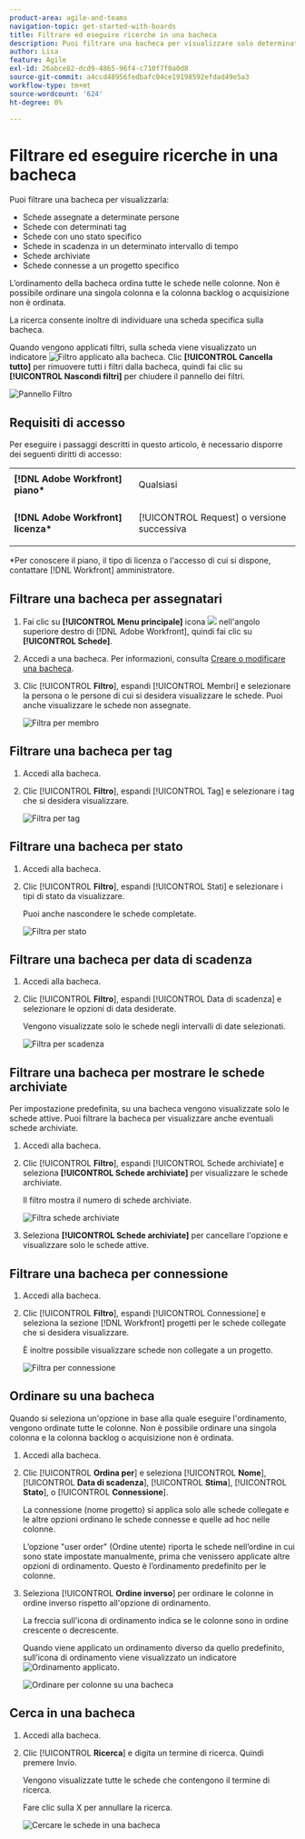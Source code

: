 ```yaml
---
product-area: agile-and-teams
navigation-topic: get-started-with-boards
title: Filtrare ed eseguire ricerche in una bacheca
description: Puoi filtrare una bacheca per visualizzare solo determinate schede.
author: Lisa
feature: Agile
exl-id: 26abce82-dcd9-4865-96f4-c710f7f0a0d8
source-git-commit: a4ccd48956fedbafc04ce19198592efdad49e5a3
workflow-type: tm+mt
source-wordcount: '624'
ht-degree: 0%

---
```


# Filtrare ed eseguire ricerche in una bacheca

Puoi filtrare una bacheca per visualizzarla:

* Schede assegnate a determinate persone
* Schede con determinati tag
* Schede con uno stato specifico
* Schede in scadenza in un determinato intervallo di tempo
* Schede archiviate
* Schede connesse a un progetto specifico

L’ordinamento della bacheca ordina tutte le schede nelle colonne. Non è possibile ordinare una singola colonna e la colonna backlog o acquisizione non è ordinata.

La ricerca consente inoltre di individuare una scheda specifica sulla bacheca.

Quando vengono applicati filtri, sulla scheda viene visualizzato un indicatore ![Filtro applicato alla bacheca](assets/boards-filterapplied-30x30.png). Clic **[!UICONTROL Cancella tutto]** per rimuovere tutti i filtri dalla bacheca, quindi fai clic su **[!UICONTROL Nascondi filtri]** per chiudere il pannello dei filtri.

![Pannello Filtro](assets/boards-all-filters-collapsed-1022.png)

## Requisiti di accesso

Per eseguire i passaggi descritti in questo articolo, è necessario disporre dei seguenti diritti di accesso:

<table style="table-layout:auto"> 
 <col> 
 <col> 
 <tbody> 
  <tr> 
   <td role="rowheader"><strong>[!DNL Adobe Workfront] piano*</strong></td> 
   <td> <p>Qualsiasi</p> </td> 
  </tr> 
  <tr> 
   <td role="rowheader"><strong>[!DNL Adobe Workfront] licenza*</strong></td> 
   <td> <p>[!UICONTROL Request] o versione successiva</p> </td> 
  </tr> 
 </tbody> 
</table>

&#42;Per conoscere il piano, il tipo di licenza o l&#39;accesso di cui si dispone, contattare [!DNL Workfront] amministratore.

## Filtrare una bacheca per assegnatari

1. Fai clic su **[!UICONTROL Menu principale]** icona ![](assets/main-menu-icon.png) nell&#39;angolo superiore destro di [!DNL Adobe Workfront], quindi fai clic su **[!UICONTROL Schede]**.
1. Accedi a una bacheca. Per informazioni, consulta [Creare o modificare una bacheca](../../agile/get-started-with-boards/create-edit-board.md).
1. Clic [!UICONTROL **Filtro**], espandi [!UICONTROL Membri] e selezionare la persona o le persone di cui si desidera visualizzare le schede. Puoi anche visualizzare le schede non assegnate.

   ![Filtra per membro](assets/boards-filter-by-assignees-0822.png)

## Filtrare una bacheca per tag

1. Accedi alla bacheca.
1. Clic [!UICONTROL **Filtro**], espandi [!UICONTROL Tag] e selezionare i tag che si desidera visualizzare.

   ![Filtra per tag](assets/boards-filter-by-tags-0822.png)

## Filtrare una bacheca per stato

1. Accedi alla bacheca.
1. Clic [!UICONTROL **Filtro**], espandi [!UICONTROL Stati] e selezionare i tipi di stato da visualizzare.

   Puoi anche nascondere le schede completate.

   ![Filtra per stato](assets/boards-filter-by-status-0822.png)

## Filtrare una bacheca per data di scadenza

1. Accedi alla bacheca.
1. Clic [!UICONTROL **Filtro**], espandi [!UICONTROL Data di scadenza] e selezionare le opzioni di data desiderate.

   Vengono visualizzate solo le schede negli intervalli di date selezionati.

   ![Filtra per scadenza](assets/boards-filter-by-due-date-0822.png)

## Filtrare una bacheca per mostrare le schede archiviate

Per impostazione predefinita, su una bacheca vengono visualizzate solo le schede attive. Puoi filtrare la bacheca per visualizzare anche eventuali schede archiviate.

1. Accedi alla bacheca.
1. Clic [!UICONTROL **Filtro**], espandi [!UICONTROL Schede archiviate] e seleziona **[!UICONTROL Schede archiviate]** per visualizzare le schede archiviate.

   Il filtro mostra il numero di schede archiviate.

   ![Filtra schede archiviate](assets/boards-filter-by-archived-cards_0822.png)

1. Seleziona **[!UICONTROL Schede archiviate]** per cancellare l&#39;opzione e visualizzare solo le schede attive.

## Filtrare una bacheca per connessione

1. Accedi alla bacheca.
1. Clic [!UICONTROL **Filtro**], espandi [!UICONTROL Connessione] e seleziona la sezione [!DNL Workfront] progetti per le schede collegate che si desidera visualizzare.

   È inoltre possibile visualizzare schede non collegate a un progetto.

   ![Filtra per connessione](assets/boards-filter-by-connection.png)

## Ordinare su una bacheca

Quando si seleziona un&#39;opzione in base alla quale eseguire l&#39;ordinamento, vengono ordinate tutte le colonne. Non è possibile ordinare una singola colonna e la colonna backlog o acquisizione non è ordinata.

1. Accedi alla bacheca.
1. Clic [!UICONTROL **Ordina per**] e seleziona [!UICONTROL **Nome**], [!UICONTROL **Data di scadenza**], [!UICONTROL **Stima**], [!UICONTROL **Stato**], o [!UICONTROL **Connessione**].

   La connessione (nome progetto) si applica solo alle schede collegate e le altre opzioni ordinano le schede connesse e quelle ad hoc nelle colonne.

   L’opzione &quot;user order&quot; (Ordine utente) riporta le schede nell’ordine in cui sono state impostate manualmente, prima che venissero applicate altre opzioni di ordinamento. Questo è l’ordinamento predefinito per le colonne.

1. Seleziona [!UICONTROL **Ordine inverso**] per ordinare le colonne in ordine inverso rispetto all&#39;opzione di ordinamento.

   La freccia sull&#39;icona di ordinamento indica se le colonne sono in ordine crescente o decrescente.

   Quando viene applicato un ordinamento diverso da quello predefinito, sull’icona di ordinamento viene visualizzato un indicatore ![Ordinamento applicato](assets/sort-applied-boards.png).

   ![Ordinare per colonne su una bacheca](assets/sort-by-columns-in-board.png)

## Cerca in una bacheca

1. Accedi alla bacheca.
1. Clic [!UICONTROL **Ricerca**] e digita un termine di ricerca. Quindi premere Invio.

   Vengono visualizzate tutte le schede che contengono il termine di ricerca.

   Fare clic sulla X per annullare la ricerca.

   ![Cercare le schede in una bacheca](assets/boards-searchbox.png)
